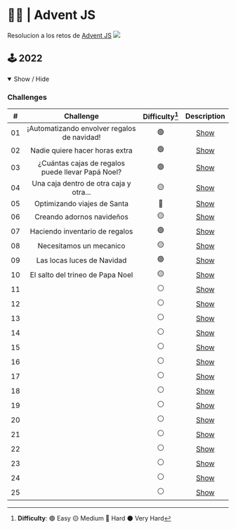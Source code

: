 # 🦌🎄 | Advent JS
Resolucion a los retos de [Advent JS](https://adventjs.dev/)
<img src="https://pbs.twimg.com/media/FjOA9WRXgAIchM5.jpg"/>

## 🕹️ 2022

<details open>

<summary>Show / Hide</summary>

### Challenges

|  #  |                    Challenge                      | Difficulty[^1] |                  Description                   |
| :-: | :-----------------------------------------------: | :------------: | :--------------------------------------------: |
| 01  |    ¡Automatizando envolver regalos de navidad!    |       🟢       | [Show](https://adventjs.dev/challenges/2022/1) |
| 02  |         Nadie quiere hacer horas extra            |       🟢       | [Show](https://adventjs.dev/challenges/2022/2) |
| 03  | ¿Cuántas cajas de regalos puede llevar Papá Noel? |       🟢       | [Show](https://adventjs.dev/challenges/2022/3) |
| 04  |      Una caja dentro de otra caja y otra...       |       🟡       | [Show](https://adventjs.dev/challenges/2022/4) |
| 05  |            Optimizando viajes de Santa            |       🔴       | [Show](https://adventjs.dev/challenges/2022/5) |
| 06  |             Creando adornos navideños             |       🟡       | [Show](https://adventjs.dev/challenges/2022/6) |
| 07  |           Haciendo inventario de regalos          |       🟢       | [Show](https://adventjs.dev/challenges/2022/7) |
| 08  |              Necesitamos un mecanico              |       🟡       | [Show](https://adventjs.dev/challenges/2022/8) |
| 09  |             Las locas luces de Navidad            |       🟢       | [Show](https://adventjs.dev/challenges/2022/9) |
| 10  |          El salto del trineo de Papa Noel         |       🟡       | [Show](https://adventjs.dev/challenges/2022/10) |
| 11  |                                                   |       ⚪       | [Show](https://adventjs.dev/challenges/2022/11) |
| 12  |                                                   |       ⚪       | [Show](https://adventjs.dev/challenges/2022/12) |
| 13  |                                                   |       ⚪       | [Show](https://adventjs.dev/challenges/2022/13) |
| 14  |                                                   |       ⚪       | [Show](https://adventjs.dev/challenges/2022/14) |
| 15  |                                                   |       ⚪       | [Show](https://adventjs.dev/challenges/2022/15) |
| 16  |                                                   |       ⚪       | [Show](https://adventjs.dev/challenges/2022/16) |
| 17  |                                                   |       ⚪       | [Show](https://adventjs.dev/challenges/2022/17) |
| 18  |                                                   |       ⚪       | [Show](https://adventjs.dev/challenges/2022/18) |
| 19  |                                                   |       ⚪       | [Show](https://adventjs.dev/challenges/2022/19) |
| 20  |                                                   |       ⚪       | [Show](https://adventjs.dev/challenges/2022/20) |
| 21  |                                                   |       ⚪       | [Show](https://adventjs.dev/challenges/2022/21) |
| 22  |                                                   |       ⚪       | [Show](https://adventjs.dev/challenges/2022/22) |
| 23  |                                                   |       ⚪       | [Show](https://adventjs.dev/challenges/2022/23) |
| 24  |                                                   |       ⚪       | [Show](https://adventjs.dev/challenges/2022/24) |
| 25  |                                                   |       ⚪       | [Show](https://adventjs.dev/challenges/2022/25) |

[^1]: **Difficulty**: 🟢 Easy 🟡 Medium 🔴 Hard ⚫ Very Hard

</details>
